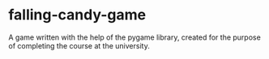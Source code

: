 # falling-candy-game

A game written with the help of the pygame library, created for the purpose of completing the course at the university.
